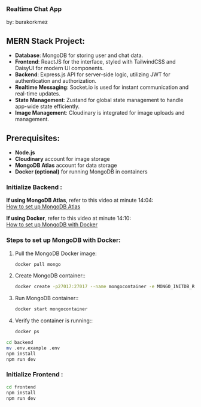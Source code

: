 ### Realtime Chat App

by: burakorkmez

## MERN Stack Project:

- **Database**: MongoDB for storing user and chat data.
- **Frontend**: ReactJS for the interface, styled with TailwindCSS and DaisyUI for modern UI components.
- **Backend**: Express.js API for server-side logic, utilizing JWT for authentication and authorization.
- **Realtime Messaging**: Socket.io is used for instant communication and real-time updates.
- **State Management**: Zustand for global state management to handle app-wide state efficiently.
- **Image Management**: Cloudinary is integrated for image uploads and management.

## Prerequisites:

- **Node.js**
- **Cloudinary** account for image storage
- **MongoDB Atlas** account for data storage
- **Docker (optional)** for running MongoDB in containers

### Initialize Backend :

**If using MongoDB Atlas**, refer to this video at minute 14:04:  
[How to set up MongoDB Atlas](https://www.youtube.com/watch?v=ntKkVrQqBYY&list=LL&index=1&t=63s)

**If using Docker**, refer to this video at minute 14:10:  
[How to set up MongoDB with Docker](https://www.youtube.com/watch?v=4Dko5W96WHg&t=2003s)

### Steps to set up MongoDB with Docker:

1. Pull the MongoDB Docker image:
   ```sh
   docker pull mongo
   ```
2. Create MongoDB container::

   ```sh
   docker create -p27017:27017 --name mongocontainer -e MONGO_INITDB_ROOT_USERNAME=root -e MONGO_INITDB_ROOT_PASSWORD=password mongo
   ```

3. Run MongoDB container::

   ```sh
   docker start mongocontainer
   ```

4. Verify the container is running::
   ```sh
   docker ps
   ```

```sh
cd backend
mv .env.example .env
npm install
npm run dev
```

### Initialize Frontend :

```sh
cd frontend
npm install
npm run dev
```
